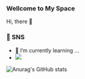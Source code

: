 ### Wellcome to My Space
Hi, there 👋 

<!--
**jjo-mi/jjo-mi** is a ✨ _special_ ✨ repository because its `README.md` (this file) appears on your GitHub profile.

Here are some ideas to get you started:

- 🔭 I’m currently working on ...
- 🌱 I’m currently learning ...
- 👯 I’m looking to collaborate on ...
- 🤔 I’m looking for help with ...
- 💬 Ask me about ...
- 📫 How to reach me: ...
- 😄 Pronouns: ...
- ⚡ Fun fact: ...
-->


### 💬 SNS
- 🌱 I’m currently learning ...
- <a href="버튼을 눌렀을 때 이동할 링크" target="_blank"><img src="https://img.shields.io/badge/BLOG-4A148C?style=for-the-badge&logo=cookiecutter&logoColor=FFCC80"/></a>

![Anurag's GitHub stats](https://github-readme-stats.vercel.app/api?username=jjo-mi&show_icons=true&theme=radical)
